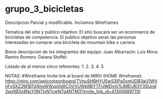 # grupo_3_bicicletas
Descripcion Parcial y modificable. Incluimos Wireframes

Tematica del sitio y publico objetivo: El sitio buscará ser un ecommerce de bicicletas de competencia.
El publico objetivo seran las personas interesadas en comprar una bicicleta de mountain bike o carrera.


Breve descripcion de los integrantes del equipo:
Juan Albarracin: 
Luis Mora:  
Ramiro Romero: 
Daiana Stoffel:  


Listado de al menos cinco referentes: 
1.
2.
3.
4. 
5.




NOTAS:
#Wireframe
Invite link al board de MIRO (HOME Wireframe): https://miro.com/welcomeonboard/TVpuSHBHYU5wS3lPa0xmUDB3aU1WVnFySXZ2M1BTdXhxWWxpVkRCOVVUWkRBYTFUWEhnV1lJMEtJR3Y3SlJnd3wzNDU4NzY0NTIxNTcwNTg4NTM3?invite_link_id=413006897110
